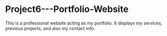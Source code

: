 # Project6---Portfolio-Website

This is a professional website acting as my portfolio. It displays my services, previous projects, and also my contact info.
